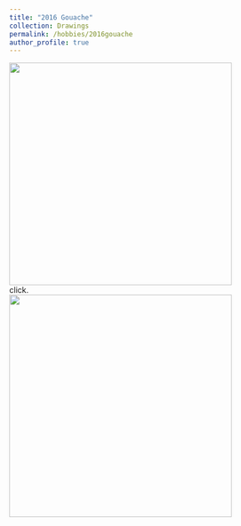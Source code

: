 ```yaml
---
title: "2016 Gouache"
collection: Drawings
permalink: /hobbies/2016gouache
author_profile: true
---
```


<div class="gallery">
  <a target="_blank" href="http://fjnovais.github.io/images/quadro1.jpeg">
    <img src="http://fjnovais.github.io/images/quadro1.jpeg" alt="" width="400">
  </a>
  <div class="desc">click.</div>
</div>

<div class="gallery">
  <a target="_blank" href="http://fjnovais.github.io/images/quadro2.jpeg">
    <img src="http://href="http://fjnovais.github.io/images/quadro2.jpeg" alt="" width="400">
  </a>
</div>
